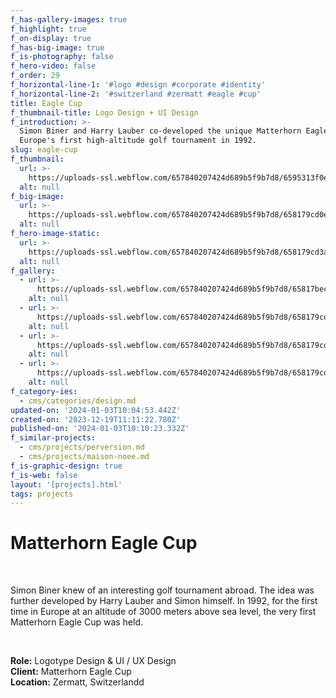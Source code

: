 ```yaml
---
f_has-gallery-images: true
f_highlight: true
f_on-display: true
f_has-big-image: true
f_is-photography: false
f_hero-video: false
f_order: 29
f_horizontal-line-1: '#logo #design #corporate #identity'
f_horizontal-line-2: '#switzerland #zermatt #eagle #cup'
title: Eagle Cup
f_thumbnail-title: Logo Design + UI Design
f_introduction: >-
  Simon Biner and Harry Lauber co-developed the unique Matterhorn Eagle Cup,
  Europe's first high-altitude golf tournament in 1992.
slug: eagle-cup
f_thumbnail:
  url: >-
    https://uploads-ssl.webflow.com/657840207424d689b5f9b7d8/6595313f0e8cfa09950ff2d9_thumbnail_animated.svg
  alt: null
f_big-image:
  url: >-
    https://uploads-ssl.webflow.com/657840207424d689b5f9b7d8/658179cd0e13f32fb4f7e6bf_img_eaglecup_03.svg
  alt: null
f_hero-image-static:
  url: >-
    https://uploads-ssl.webflow.com/657840207424d689b5f9b7d8/658179cd3a5087c1f3a9cf6e_img_eaglecup_05.jpg
  alt: null
f_gallery:
  - url: >-
      https://uploads-ssl.webflow.com/657840207424d689b5f9b7d8/65817beca045a6e103fbf2d9_full-logo-animated.svg
    alt: null
  - url: >-
      https://uploads-ssl.webflow.com/657840207424d689b5f9b7d8/658179cd555f4fef9cb6732b_img_eaglecup_08.svg
    alt: null
  - url: >-
      https://uploads-ssl.webflow.com/657840207424d689b5f9b7d8/658179cd22f8c5cabeea3336_img_eaglecup_02.jpg
    alt: null
  - url: >-
      https://uploads-ssl.webflow.com/657840207424d689b5f9b7d8/658179cd3a5087c1f3a9cf6e_img_eaglecup_05.jpg
    alt: null
f_category-ies:
  - cms/categories/design.md
updated-on: '2024-01-03T10:04:53.442Z'
created-on: '2023-12-19T11:11:22.780Z'
published-on: '2024-01-03T10:10:23.332Z'
f_similar-projects:
  - cms/projects/perversion.md
  - cms/projects/maison-noee.md
f_is-graphic-design: true
f_is-web: false
layout: '[projects].html'
tags: projects
---
```


Matterhorn Eagle Cup
====================

‍

Simon Biner knew of an interesting golf tournament abroad. The idea was further developed by Harry Lauber and Simon himself. In 1992, for the first time in Europe at an altitude of 3000 meters above sea level, the very first Matterhorn Eagle Cup was held.

‍

**Role:** Logotype Design & UI / UX Design  
**Client:** Matterhorn Eagle Cup  
**Location:** Zermatt, Switzerlandd
